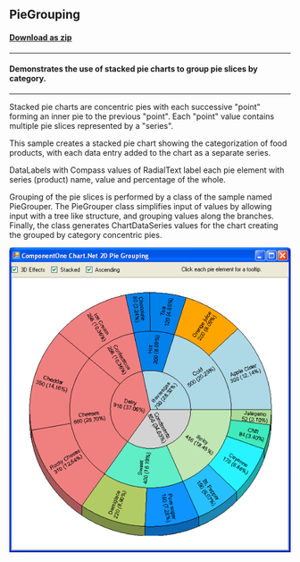 ## PieGrouping
#### [Download as zip](https://grapecity.github.io/DownGit/#/home?url=https://github.com/GrapeCity/ComponentOne-WinForms-Samples/tree/master/NetFramework\Charts\VB\PieGrouping)
____
#### Demonstrates the use of stacked pie charts to group pie slices by category.
____
Stacked pie charts are concentric pies with each successive "point" forming an inner pie to the previous "point".
Each "point" value contains multiple pie slices represented by a "series".

This sample creates a stacked pie chart showing the categorization of food products, with each data entry added to the chart as a separate series.

DataLabels with Compass values of RadialText label each pie element with series (product) name, value and percentage of the whole.

Grouping of the pie slices is performed by a class of the sample named PieGrouper.
The PieGrouper class simplifies input of values by allowing input with a tree like structure, and grouping values along the branches.
Finally, the class generates ChartDataSeries values for the chart creating the grouped by category concentric pies.

![screenshot](screenshot.PNG)
